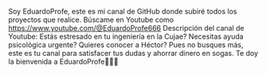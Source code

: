 Soy EduardoProfe, este es mi canal de GitHub donde subiré todos los proyectos que realice. 
Búscame en Youtube como https://www.youtube.com/@EduardoProfe666
Descripción del canal de Youtube: Estás estresado en tu ingeniería en la Cujae? Necesitas ayuda psicológica urgente?
Quieres conocer a Héctor? Pues no busques más, este es tu canal para satisfacer tus dudas
y ahorrar dinero en sogas. Te doy la bienvenida a EduardoProfe🎩🎩🎩

<!---
EduardoProfe666/EduardoProfe666 is a ✨ special ✨ repository because its `README.md` (this file) appears on your GitHub profile.
You can click the Preview link to take a look at your changes.
--->
